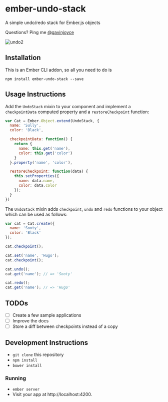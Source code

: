 # ember-undo-stack

A simple undo/redo stack for Ember.js objects

Questions? Ping me [@gavinjoyce](https://twitter.com/gavinjoyce)

![undo2](https://cloud.githubusercontent.com/assets/2526/4691232/8050d014-570d-11e4-86df-93442c590304.gif)

## Installation

This is an Ember CLI addon, so all you need to do is

`npm install ember-undo-stack --save`

## Usage Instructions

Add the `UndoStack` mixin to your component and implement a `checkpointData` computed property and a `restoreCheckpoint` function:

```javascript
var Cat = Ember.Object.extend(UndoStack, {
  name: 'Sully',
  color: 'Black',

  checkpointData: function() {
    return {
      name: this.get('name'),
      color: this.get('color')
    }
  }.property('name', 'color'),

  restoreCheckpoint: function(data) {
    this.setProperties({
      name: data.name,
      color: data.color
    });
  }
})
```

The `UndoStack` mixin adds `checkpoint`, `undo` and `redo` functions to your object which can be used as follows:

```javascript
var cat = Cat.create({
  name: 'Sooty',
  color: 'Black'
});

cat.checkpoint();

cat.set('name', 'Hugo');
cat.checkpoint();

cat.undo();
cat.get('name'); // => 'Sooty'

cat.redo();
cat.get('name'); // => 'Hugo'

```

## TODOs

* [ ] Create a few sample applications
* [ ] Improve the docs
* [ ] Store a diff between checkpoints instead of a copy

## Development Instructions

* `git clone` this repository
* `npm install`
* `bower install`

### Running

* `ember server`
* Visit your app at http://localhost:4200.
